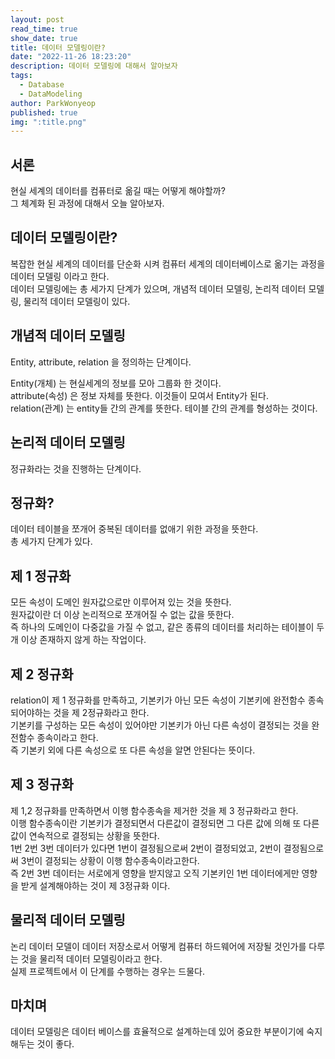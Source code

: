 ```yaml
---
layout: post
read_time: true
show_date: true
title: 데이터 모델링이란?
date: "2022-11-26 18:23:20"
description: 데이터 모델링에 대해서 알아보자
tags:
  - Database
  - DataModeling
author: ParkWonyeop
published: true
img: ":title.png"
---
```


## 서론

현실 세계의 데이터를 컴퓨터로 옮길 때는 어떻게 해야할까?  
그 체계화 된 과정에 대해서 오늘 알아보자.

## 데이터 모델링이란?

복잡한 현실 세계의 데이터를 단순화 시켜 컴퓨터 세계의 데이터베이스로 옮기는 과정을 데이터 모델링 이라고 한다.  
데이터 모델링에는 총 세가지 단계가 있으며, 개념적 데이터 모델링, 논리적 데이터 모델링, 물리적 데이터 모델링이 있다.

## 개념적 데이터 모델링

Entity, attribute, relation 을 정의하는 단계이다.

Entity(개체) 는 현실세계의 정보를 모아 그룹화 한 것이다.  
attribute(속성) 은 정보 자체를 뜻한다. 이것들이 모여서 Entity가 된다.  
relation(관계) 는 entity들 간의 관계를 뜻한다. 테이블 간의 관계를 형성하는 것이다.

## 논리적 데이터 모델링

정규화라는 것을 진행하는 단계이다.

## 정규화?

데이터 테이블을 쪼개어 중복된 데이터를 없애기 위한 과정을 뜻한다.  
총 세가지 단계가 있다.

## 제 1 정규화

모든 속성이 도메인 원자값으로만 이루어져 있는 것을 뜻한다.  
원자값이란 더 이상 논리적으로 쪼개어질 수 없는 값을 뜻한다.  
즉 하나의 도메인이 다중값을 가질 수 없고, 같은 종류의 데이터를 처리하는 테이블이 두개 이상 존재하지 않게 하는 작업이다.

## 제 2 정규화

relation이 제 1 정규화를 만족하고, 기본키가 아닌 모든 속성이 기본키에 완전함수 종속 되어야하는 것을 제 2정규화라고 한다.  
기본키를 구성하는 모든 속성이 있어야만 기본키가 아닌 다른 속성이 결정되는 것을 완전함수 종속이라고 한다.  
즉 기본키 외에 다른 속성으로 또 다른 속성을 알면 안된다는 뜻이다.

## 제 3 정규화

제 1,2 정규화를 만족하면서 이행 함수종속을 제거한 것을 제 3 정규화라고 한다.  
이행 함수종속이란 기본키가 결정되면서 다른값이 결정되면 그 다른 값에 의해 또 다른 값이 연속적으로 결정되는 상황을 뜻한다.  
1번 2번 3번 데이터가 있다면 1번이 결정됨으로써 2번이 결정되었고, 2번이 결정됨으로써 3번이 결정되는 상황이 이행 함수종속이라고한다.  
즉 2번 3번 데이터는 서로에게 영향을 받지않고 오직 기본키인 1번 데이터에게만 영향을 받게 설계해야하는 것이 제 3정규화 이다.

## 물리적 데이터 모델링

논리 데이터 모델이 데이터 저장소로서 어떻게 컴퓨터 하드웨어에 저장될 것인가를 다루는 것을 물리적 데이터 모델링이라고 한다.  
실제 프로젝트에서 이 단계를 수행하는 경우는 드물다.

## 마치며

데이터 모델링은 데이터 베이스를 효율적으로 설계하는데 있어 중요한 부분이기에 숙지해두는 것이 좋다.
